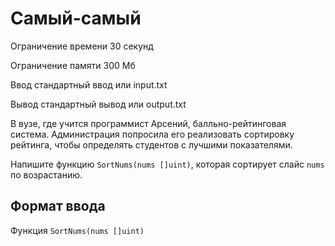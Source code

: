 # Самый-самый

Ограничение времени	30 секунд

Ограничение памяти	300 Мб

Ввод	стандартный ввод или input.txt

Вывод	стандартный вывод или output.txt


В вузе, где учится программист Арсений, балльно-рейтинговая система. Администрация попросила его реализовать сортировку рейтинга, чтобы определять студентов с лучшими показателями.

Напишите функцию `SortNums(nums []uint)`, которая сортирует слайс `nums` по возрастанию.

## Формат ввода
Функция `SortNums(nums []uint)`